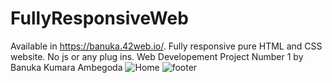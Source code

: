 # FullyResponsiveWeb
Available in https://banuka.42web.io/. Fully responsive pure HTML and CSS website. No js or any plug ins.
Web Developement Project Number 1 by Banuka Kumara Ambegoda
![Home](https://user-images.githubusercontent.com/89307136/168146396-28f17731-086f-4288-9b7f-f81720b77a6d.png)
![footer](https://user-images.githubusercontent.com/89307136/168146401-ed116896-6174-49a7-a43a-b26787d43494.png)
